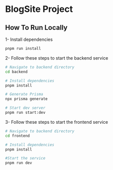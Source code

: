 # BlogSite Project
## How To Run Locally
1- Install dependencies
```bash
pnpm run install
```
2- Follow these steps to start the backend service
```bash
# Navigate to backend directory
cd backend

# Install dependencies
pnpm install

# Generate Prisma
npx prisma generate

# Start dev server
pnpm run start:dev
```

3- Follow these steps to start the frontend service
```bash
# Navigate to backend directory
cd frontend

# Install dependencies
pnpm install

#Start the service
pnpm run dev
```

